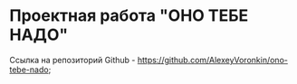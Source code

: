 # Проектная работа "ОНО ТЕБЕ НАДО"
Ссылка на репозиторий Github - https://github.com/AlexeyVoronkin/ono-tebe-nado;
